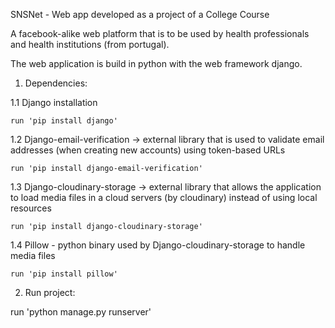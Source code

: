 SNSNet - Web app developed as a project of a College Course

A facebook-alike web platform that is to be used by health professionals and health institutions (from portugal).

The web application is build in python with the web framework django. 

1. Dependencies:

  1.1 Django installation

    run 'pip install django'

  1.2 Django-email-verification -> external library that is used to validate email addresses (when creating new accounts) using token-based URLs

    run 'pip install django-email-verification'

  1.3 Django-cloudinary-storage -> external library that allows the application to load media files in a cloud servers (by cloudinary) instead of using local resources

    run 'pip install django-cloudinary-storage'

  1.4 Pillow - python binary used by Django-cloudinary-storage to handle media files

    run 'pip install pillow'
    
2. Run project:

  run 'python manage.py runserver'

  
